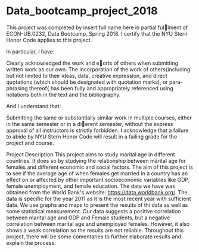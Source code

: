 # Data_bootcamp_project_2018

This project was completed by insert full name here in partial fullment of ECON-UB.0232,
Data Bootcamp, Spring 2018. I certify that the NYU Stern Honor Code applies to this project.

In particular, I have:

Clearly acknowledged the work and eorts of others when submitting written work as our own.
The incorporation of the work of others{including but not limited to their ideas, data, creative
expression, and direct quotations (which should be designated with quotation marks), or para-
phrasing thereof{ has been fully and appropriately referenced using notations both in the text
and the bibliography.

And I understand that:

Submitting the same or substantially similar work in multiple courses, either in the same semester
or in a dierent semester, without the express approval of all instructors is strictly forbidden.
I acknowledge that a failure to abide by NYU Stern Honor Code will result in a failing grade for
the project and course.

Project Description
This project aims to study marital age in different countries. It does so by studying the relationship between marital age for females and different economic and social factors. The aim of this project is to see if the average age of when females get married in a country has an effect on or affected by other important socioeconomic variables like GDP, female unemployment, and female education. The data we have was obtained from the World Bank's website: https://data.worldbank.org/. The data is specific for the year 2011 as it is the most recent year with sufficient data. We use graphs and maps to present the results of thi data as well as some statistical measurement. Our data suggests a positive correlation between marital age and GDP and Female students, but a negative correlation between marital age and unemployed females. However, it also shows a weak correlation so the results are not reliable. Throughout this project, there will be some comentaries to further elaborate results and explain the process.
